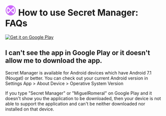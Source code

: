 # <img alt='SecretManager' src='https://github.com/miguelromeral/SecretManager/blob/master/app/src/main/ic_launcher_sm_v2-web.png' height="35" width="auto" /> How to use Secret Manager: FAQs

<a href='https://play.google.com/store/apps/details?id=es.miguelromeral.secretmanager&pcampaignid=MKT-Other-global-all-co-prtnr-py-PartBadge-Mar2515-1'><img alt='Get it on Google Play' src='https://play.google.com/intl/en_us/badges/images/generic/en_badge_web_generic.png' height="70" width="auto" /></a>

## I can't see the app in Google Play or it doesn't allow me to download the app.

Secret Manager is available for Android devices which have Android 7.1 (Nougat) or better. You can check out your current Android version in Settings App > About Device > Operative System Version

If you type "Secret Manager" or "MiguelRomeral" on Google Play and it doesn't show you the application to be downloaded, then your device is not able to support the application and can't be neither downloaded nor installed on that device.